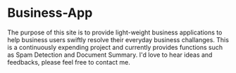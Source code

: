 # Business-App

The purpose of this site is to provide light-weight business applications to help business users swiftly resolve their everyday business challanges. This is a continuously expending project and currently provides functions such as Spam Detection and Document Summary. I'd love to hear ideas and feedbacks, please feel free to contact me.

